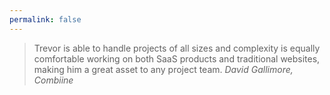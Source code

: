 ```yaml
---
permalink: false
---
```

> Trevor is able to handle projects of all sizes and complexity is equally comfortable working
on both SaaS products and traditional websites, making him a great asset to any project team.
<cite class="vcard fn"><span class="fn author">David Gallimore</span>, <span class="org">Combiine</span></cite>
